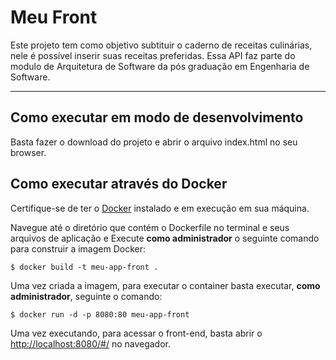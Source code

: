 # Meu Front

Este projeto tem como objetivo subtituir o caderno de receitas culinárias, nele é possível inserir suas receitas preferidas.
Essa API faz parte do modulo de Arquitetura de Software da pós graduação em Engenharia de Software.

---
## Como executar em modo de desenvolvimento

Basta fazer o download do projeto e abrir o arquivo index.html no seu browser.

## Como executar através do Docker

Certifique-se de ter o [Docker](https://docs.docker.com/engine/install/) instalado e em execução em sua máquina.

Navegue até o diretório que contém o Dockerfile no terminal e seus arquivos de aplicação e
Execute **como administrador** o seguinte comando para construir a imagem Docker:

```
$ docker build -t meu-app-front .
```

Uma vez criada a imagem, para executar o container basta executar, **como administrador**, seguinte o comando:

```
$ docker run -d -p 8080:80 meu-app-front
```

Uma vez executando, para acessar o front-end, basta abrir o [http://localhost:8080/#/](http://localhost:8080/#/) no navegador.